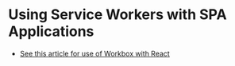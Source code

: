 # Using Service Workers with SPA Applications

- [See this article for use of Workbox with React](https://medium.com/@chinmaya.cp/custom-service-worker-in-cra-create-react-app-3b401d24b875)

